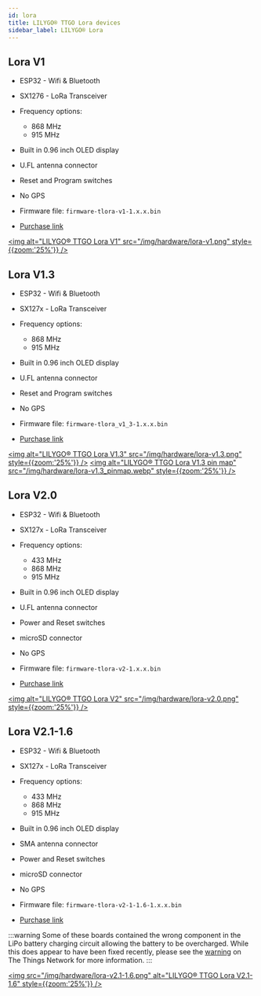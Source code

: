 ```yaml
---
id: lora
title: LILYGO® TTGO Lora devices
sidebar_label: LILYGO® Lora
---
```


## Lora V1

- ESP32 - Wifi & Bluetooth
- SX1276 - LoRa Transceiver
- Frequency options:
  - 868 MHz
  - 915 MHz
- Built in 0.96 inch OLED display
- U.FL antenna connector
- Reset and Program switches
- No GPS

- Firmware file: `firmware-tlora-v1-1.x.x.bin`
- [Purchase link](https://www.aliexpress.com/item/32840238513.html)

[<img alt="LILYGO® TTGO Lora V1" src="/img/hardware/lora-v1.png" style={{zoom:'25%'}} />](/img/hardware/lora-v1.png)


## Lora V1.3

- ESP32 - Wifi & Bluetooth
- SX127x - LoRa Transceiver
- Frequency options:
  - 868 MHz
  - 915 MHz
- Built in 0.96 inch OLED display
- U.FL antenna connector
- Reset and Program switches
- No GPS

- Firmware file: `firmware-tlora_v1_3-1.x.x.bin`
- [Purchase link](https://www.aliexpress.com/item/4000628100802.html)

[<img alt="LILYGO® TTGO Lora V1.3" src="/img/hardware/lora-v1.3.png" style={{zoom:'25%'}} />](/img/hardware/lora-v1.3.png)
[<img alt="LILYGO® TTGO Lora V1.3 pin map" src="/img/hardware/lora-v1.3_pinmap.webp" style={{zoom:'25%'}} />](/img/hardware/lora-v1.3_pinmap.webp)

## Lora V2.0

- ESP32 - Wifi & Bluetooth
- SX127x - LoRa Transceiver
- Frequency options:
  - 433 MHz
  - 868 MHz
  - 915 MHz
- Built in 0.96 inch OLED display
- U.FL antenna connector
- Power and Reset switches
- microSD connector
- No GPS

- Firmware file: `firmware-tlora-v2-1.x.x.bin`
- [Purchase link](https://www.aliexpress.com/item/32846302183.html)

[<img alt="LILYGO® TTGO Lora V2" src="/img/hardware/lora-v2.0.png" style={{zoom:'25%'}} />](/img/hardware/lora-v2.0.png)


## Lora V2.1-1.6

- ESP32 - Wifi & Bluetooth
- SX127x - LoRa Transceiver
- Frequency options:
  - 433 MHz
  - 868 MHz
  - 915 MHz
- Built in 0.96 inch OLED display
- SMA antenna connector
- Power and Reset switches
- microSD connector
- No GPS

- Firmware file: `firmware-tlora-v2-1-1.6-1.x.x.bin`
- [Purchase link](https://www.aliexpress.com/item/32915894264.html)

:::warning
Some of these boards contained the wrong component in the LiPo battery charging circuit allowing the battery to be overcharged. While this does appear to have been fixed recently, please see the [warning](https://www.thethingsnetwork.org/community/berlin/post/warning-attention-users-of-ttgo21-v16-boards-labeled-t3_v16-on-pcb-battery-exploded-and-got-on-fire) on The Things Network for more information.
:::

[<img src="/img/hardware/lora-v2.1-1.6.png" alt="LILYGO® TTGO Lora V2.1-1.6" style={{zoom:'25%'}} />](/img/hardware/lora-v2.1-1.6.png)
